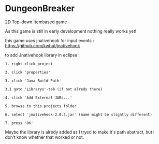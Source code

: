 
# DungeonBreaker

2D Top-down Itembased game

As this game is still in early development nothing really works yet!

this game uses jnativehook for input events : https://github.com/kwhat/jnativehook

to add Jnativehook library in eclipse : 

	1. right-click project

	2. click 'properties'

	3. click 'Java Build Path'

	3.1 goto 'Librarys'-tab (if not alredy there)

	4. click 'Add External JARs...'

	5. browse to this projects folder

	6. select 'jnativehook-2.0.3.jar' (name might be slightly different)

	7. press 'OK'

Maybe the library is alredy added as I tryed to make it's path abstract, but i don't know whether that worked or not.